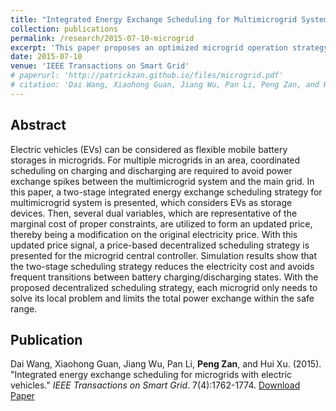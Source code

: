 ```yaml
---
title: "Integrated Energy Exchange Scheduling for Multimicrogrid System With Electric Vehicles"
collection: publications
permalink: /research/2015-07-10-microgrid
excerpt: 'This paper proposes an optimized microgrid operation strategy with electric vehicles.'
date: 2015-07-10
venue: 'IEEE Transactions on Smart Grid'
# paperurl: 'http://patrickzan.github.io/files/microgrid.pdf'
# citation: 'Dai Wang, Xiaohong Guan, Jiang Wu, Pan Li, Peng Zan, and Hui Xu. (2015). &quot;Integrated energy exchange scheduling for microgrids with electric vehicles.&quot; <i>IEEE Transactions on Smart Grid</i>. 7(4):1762-1774.'
---
```


Abstract
------
Electric vehicles (EVs) can be considered as flexible mobile battery storages in microgrids. For multiple microgrids in an area, coordinated scheduling on charging and discharging are required to avoid power exchange spikes between the multimicrogrid system and the main grid. In this paper, a two-stage integrated energy exchange scheduling strategy for multimicrogrid system is presented, which considers EVs as storage devices. Then, several dual variables, which are representative of the marginal cost of proper constraints, are utilized to form an updated price, thereby being a modification on the original electricity price. With this updated price signal, a price-based decentralized scheduling strategy is presented for the microgrid central controller. Simulation results show that the two-stage scheduling strategy reduces the electricity cost and avoids frequent transitions between battery charging/discharging states. With the proposed decentralized scheduling strategy, each microgrid only needs to solve its local problem and limits the total power exchange within the safe range.

Publication
------
Dai Wang, Xiaohong Guan, Jiang Wu, Pan Li, **Peng Zan**, and Hui Xu. (2015). &quot;Integrated energy exchange scheduling for microgrids with electric vehicles.&quot; <i>IEEE Transactions on Smart Grid</i>. 7(4):1762-1774. [Download Paper](http://patrickzan.github.io/files/microgrid.pdf)
